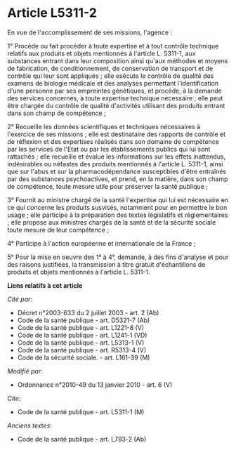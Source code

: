 # Article L5311-2

En vue de l'accomplissement de ses missions, l'agence :

1° Procède ou fait procéder à toute expertise et à tout contrôle technique relatifs aux produits et objets mentionnés à
l'article L. 5311-1, aux substances entrant dans leur composition ainsi qu'aux méthodes et moyens de fabrication, de
conditionnement, de conservation de transport et de contrôle qui leur sont appliqués ; elle exécute le contrôle de qualité
des examens de biologie médicale et des analyses permettant l'identification d'une personne par ses empreintes génétiques, et
procède, à la demande des services concernés, à toute expertise technique nécessaire ; elle peut être chargée du contrôle de
qualité d'activités utilisant des produits entrant dans son champ de compétence ;

2° Recueille les données scientifiques et techniques nécessaires à l'exercice de ses missions ; elle est destinataire des
rapports de contrôle et de réflexion et des expertises réalisés dans son domaine de compétence par les services de l'Etat ou
par les établissements publics qui lui sont rattachés ; elle recueille et évalue les informations sur les effets inattendus,
indésirables ou néfastes des produits mentionnés à l'article L. 5311-1, ainsi que sur l'abus et sur la pharmacodépendance
susceptibles d'être entraînés par des substances psychoactives, et prend, en la matière, dans son champ de compétence, toute
mesure utile pour préserver la santé publique ;

3° Fournit au ministre chargé de la santé l'expertise qui lui est nécessaire en ce qui concerne les produits susvisés,
notamment pour en permettre le bon usage ; elle participe à la préparation des textes législatifs et réglementaires ; elle
propose aux ministres chargés de la santé et de la sécurité sociale toute mesure de leur compétence ;

4° Participe à l'action européenne et internationale de la France ;

5° Pour la mise en oeuvre des 1° à 4°, demande, à des fins d'analyse et pour des raisons justifiées, la transmission à titre
gratuit d'échantillons de produits et objets mentionnés à l'article L. 5311-1.

**Liens relatifs à cet article**

_Cité par_:

  - Décret n°2003-633 du 2 juillet 2003 - art. 2 (Ab)
  - Code de la santé publique - art. D5321-7 (Ab)
  - Code de la santé publique - art. L1221-8 (V)
  - Code de la santé publique - art. L1241-1 (VD)
  - Code de la santé publique - art. L5313-1 (V)
  - Code de la santé publique - art. R5313-4 (V)
  - Code de la sécurité sociale. - art. L161-39 (M)

_Modifié par_:

  - Ordonnance n°2010-49 du 13 janvier 2010 - art. 6 (V)

_Cite_:

  - Code de la santé publique - art. L5311-1 (M)

_Anciens textes_:

  - Code de la santé publique - art. L793-2 (Ab)
